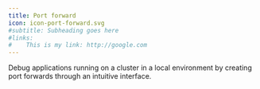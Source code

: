```yaml
---
title: Port forward
icon: icon-port-forward.svg
#subtitle: Subheading goes here
#links:
#    This is my link: http://google.com
---
```

Debug applications running on a cluster in a local environment by creating port forwards through an intuitive interface.